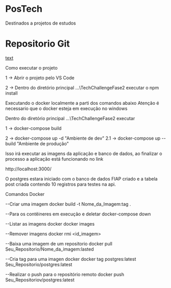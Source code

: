 # PosTech

Destinados a projetos de estudos

# Repositorio Git

[text](https://github.com/techchallengegroup28/TechChallengeFase2.git)

Como executar o projeto

1 -> Abrir o projeto pelo VS Code

2 -> Dentro do diretório principal ...\TechChallengeFase2 executar o npm install

Executando o docker localmente a parti dos comandos abaixo
Atenção é necessario que o docker esteja em execução no windows

Dentro do diretório principal ...\TechChallengeFase2 executar

1 -> docker-compose build

2 -> docker-compose up -d "Ambiente de dev"
2.1 -> docker-compose up --build "Ambiente de produção"

Isso irá executar as imagens da aplicação e banco de dados, ao finalizar o processo
a aplicação está funcionando no link

http://localhost:3000/

O postgres estara iniciado com o banco de dados FIAP criado e a tabela post criada contendo 10 registros para testes na api.

Comandos Docker

--Criar uma imagem
docker build -t Nome_da_Imagem:tag .

--Para os contêineres em execução e deletar
docker-compose down

--Listar as imagens docker
docker images

--Remover imagens
docker rmi <id_imagem>

--Baixa uma imagem de um repositorio
docker pull Seu_Repositorio/Nome_da_imagem:lasted

--Cria tag para uma imagen docker
docker tag postgres:latest Seu_Repositorio/postgres:latest

--Realizar o push para o repositório remoto
docker push Seu_Repositoriov/postgres:latest
